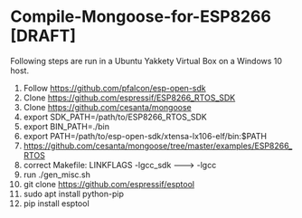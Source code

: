# Compile-Mongoose-for-ESP8266 [DRAFT]

Following steps are run in a Ubuntu Yakkety Virtual Box on a Windows 10 host.

1. Follow https://github.com/pfalcon/esp-open-sdk
2. Clone https://github.com/espressif/ESP8266_RTOS_SDK
3. Clone https://github.com/cesanta/mongoose
4. export SDK_PATH=/path/to/ESP8266_RTOS_SDK
5. export BIN_PATH=./bin
6. export PATH=/path/to/esp-open-sdk/xtensa-lx106-elf/bin:$PATH
7. https://github.com/cesanta/mongoose/tree/master/examples/ESP8266_RTOS
8. correct Makefile: LINKFLAGS -lgcc_sdk ---> -lgcc
9. run ./gen_misc.sh 
10. git clone https://github.com/espressif/esptool
11. sudo apt install python-pip
12. pip install esptool

